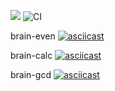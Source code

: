<a href="https://codeclimate.com/github/klotsin/frontend-project-lvl1/maintainability"><img src="https://api.codeclimate.com/v1/badges/509c04b93ae6d56effc3/maintainability" /></a>
![CI](https://github.com/klotsin/frontend-project-lvl1/workflows/CI/badge.svg?branch=master)

brain-even
[![asciicast](https://asciinema.org/a/EegBVBeHgWhRSZ8ObBzdg3WqZ.svg)](https://asciinema.org/a/EegBVBeHgWhRSZ8ObBzdg3WqZ)

brain-calc
[![asciicast](https://asciinema.org/a/jyevpLIk4b417HXzYbjuNrx4R.svg)](https://asciinema.org/a/jyevpLIk4b417HXzYbjuNrx4R)

brain-gcd
[![asciicast](https://asciinema.org/a/Wn7GCXXQZ9m1FYOWYLAuKz9Jo.svg)](https://asciinema.org/a/Wn7GCXXQZ9m1FYOWYLAuKz9Jo)
